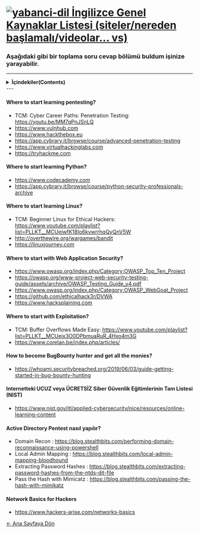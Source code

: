 # [<img src="https://i.ibb.co/BwKsLb1/yabanci-dil.png" alt="yabanci-dil" border="0"> İngilizce Genel Kaynaklar Listesi (siteler/nereden başlamalı/videolar... vs)]()

### Aşağıdaki gibi bir toplama soru cevap bölümü buldum işinize yarayabilir.
---
<details> 
  <summary><strong>İçindekiler(Contents)</summary></strong>
  <p>
    
1) [Where to start learning pentesting?](#source1)
2) [Where to start learning Python?](#source2)
3) [Where to start learning Linux?](#source3)
4) [Where to start with Web Application Security?](#source4)
5) [Where to start with Exploitation?](#source5)
6) [How to become BugBounty hunter and get all the monies?](#source6)
7) [Internetteki UCUZ veya ÜCRETSİZ Siber Güvenlik Eğitimlerinin Tam Listesi (NIST)](#source7)
8) [Active Directory Pentest nasıl yapılır?](#source8)
9) [Network Basics for Hackers](#source9)
  </p>
</details>
---

#### Where to start learning pentesting? <a name="source1"></a>
- TCM: Cyber Career Paths: Penetration Testing: https://youtu.be/MM7qPnJSnLQ  
- https://www.vulnhub.com  
- https://www.hackthebox.eu  
- https://app.cybrary.it/browse/course/advanced-penetration-testing  
- https://www.virtualhackinglabs.com  
- https://tryhackme.com  

#### Where to start learning Python? <a name="source2"></a>
- https://www.codecademy.com  
- https://app.cybrary.it/browse/course/python-security-professionals-archive  

#### Where to start learning Linux? <a name="source3"></a>
- TCM: Beginner Linux for Ethical Hackers: https://www.youtube.com/playlist?list=PLLKT__MCUeiwfK18Io6kvwrrhqQyQnV5W  
- http://overthewire.org/wargames/bandit  
- https://linuxjourney.com  

#### Where to start with Web Application Security? <a name="source4"></a>
- https://www.owasp.org/index.php/Category:OWASP_Top_Ten_Project  
- https://owasp.org/www-project-web-security-testing-guide/assets/archive/OWASP_Testing_Guide_v4.pdf  
- https://www.owasp.org/index.php/Category:OWASP_WebGoat_Project  
- https://github.com/ethicalhack3r/DVWA  
- https://www.hacksplaining.com  

#### Where to start with Exploitation? <a name="source5"></a>
- TCM: Buffer Overflows Made Easy: https://www.youtube.com/playlist?list=PLLKT__MCUeix3O0DPbmuaRuR_4Hxo4m3G  
- https://www.corelan.be/index.php/articles/

#### How to become BugBounty hunter and get all the monies? <a name="source6"></a>
- https://whoami.securitybreached.org/2019/06/03/guide-getting-started-in-bug-bounty-hunting  

#### Internetteki UCUZ veya ÜCRETSİZ Siber Güvenlik Eğitimlerinin Tam Listesi (NIST) <a name="source7"></a>
- https://www.nist.gov/itl/applied-cybersecurity/nice/resources/online-learning-content  

#### Active Directory Pentest nasıl yapılır? <a name="source8"></a>
- Domain Recon : https://blog.stealthbits.com/performing-domain-reconnaissance-using-powershell  
- Local Admin Mapping : https://blog.stealthbits.com/local-admin-mapping-bloodhound  
- Extracting Password Hashes : https://blog.stealthbits.com/extracting-password-hashes-from-the-ntds-dit-file  
- Pass the Hash with Mimicatz : https://blog.stealthbits.com/passing-the-hash-with-mimikatz  

#### Network Basics for Hackers <a name="source9"></a>
- https://www.hackers-arise.com/networks-basics  

[← Ana Sayfaya Dön](https://github.com/LuNiZz/siber-guvenlik-sss)
